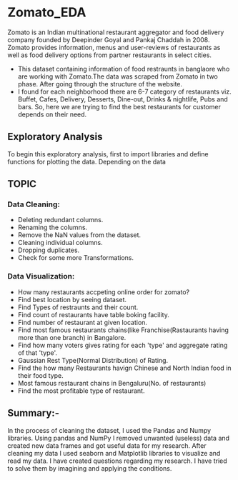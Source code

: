 # Zomato_EDA
Zomato is an Indian multinational restaurant aggregator and food delivery company founded by Deepinder Goyal and Pankaj Chaddah in 2008. Zomato provides information, menus and user-reviews of restaurants as well as food delivery options from partner restaurants in select cities.

* This dataset containing information of food restraunts in banglaore who are working with Zomato.The data was scraped from Zomato in two phase. After going through the structure of the website.
* I found for each neighborhood there are 6-7 category of restaurants viz. Buffet, Cafes, Delivery, Desserts, Dine-out, Drinks & nightlife, Pubs and bars. So, here we are trying to find the best restaurants for customer depends on their need.


## Exploratory Analysis
To begin this exploratory analysis, first to import libraries and define functions for plotting the data. Depending on the data

## TOPIC

### Data Cleaning:
* Deleting redundant columns.
* Renaming the columns.
* Remove the NaN values from the dataset.
* Cleaning individual columns.
* Dropping duplicates.
* Check for some more Transformations.

### Data Visualization:
* How many restaurants accpeting online order for zomato?
* Find best location by seeing dataset.
* Find Types of restraunts and their count.
* Find count of restaurants have table boking facility.
* Find number of restaurant at given location.
* Find most famous restaurants chains(like Franchise(Rastaurants having more than one branch) in Bangalore.
* Find how many voters gives rating for each 'type' and aggregate rating of that 'type'.
* Gaussian Rest Type(Normal Distribution) of Rating.
* Find the how many Restaurants havign Chinese and North Indian food in their food type.
* Most famous restaurant chains in Bengaluru(No. of restaurants)
* Find the most profitable type of restaurant.

## Summary:-
In the process of cleaning the dataset, I used the Pandas and Numpy libraries. Using pandas and NumPy I removed unwanted (useless) data and created new data frames and got useful data for my research. After cleaning my data I used seaborn and Matplotlib libraries to visualize and read my data. I have created questions regarding my research. I have tried to solve them by imagining and applying the conditions.
